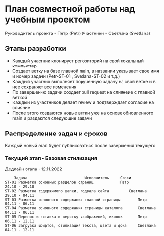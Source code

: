 # План совместной работы над учебным проектом
Руководитель проекта - Петр (Petr)
Участники - Светлана (Svetlana)

## Этапы разработки
* Каждый участник клонирует репозиторий на свой локальный компьютер
* Создает ветку на базе главной main, в названии указывает свое имя и номер задачи (Petr-ST-01 ,  Svetlana-ST-02 и т.д.)
* Каждый участник выполняет порученную задачу на свой ветке и в нее сохраняет все изменения
* По завершению задачи создает pull request на слиянеие с главной веткой 
* Каждый из участников делает review и подтверждает согласие на слияние
* После этого создаются новые ветки уже на основе обновленного main и раздаются следующие задачи

## Распределение задач и сроков 
Каждый новый этап будет публиковаться после завершения текущего

### Текущий этап - Базовая стилизация
Дедлайн этапа - 12.11.2022

		Задача							Исполнитель		Сроки
	ST-01 Разметка основных разделов страниц 			Петр			24.10 - 29.10
	ST-02 Разметка содержимого шапки, подвала сайта 		Светлана		29.10 - 04.11
	ST-03 Разметка основного содержания главной страницы		Петр			04.11 - 06.11
	ST-04 Разметка основного содержания страницы каталога		Светлана		04.11 - 06.11
	ST-05 Перенос и вставка в верстку изображений, иконок		Петр			06.11 - 12.11
	ST-06 Загрузка шрифтов, стилизация текста, цвета и фона 	Светлана		04.11 - 12.11


